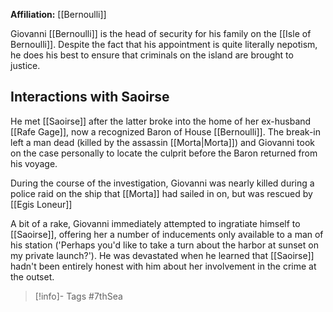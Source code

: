 **Affiliation:** [[Bernoulli]]

Giovanni [[Bernoulli]] is the head of security for his family on the [[Isle of Bernoulli]].  Despite the fact that his appointment is quite literally nepotism, he does his best to ensure that criminals on the island are brought to justice.

## Interactions with Saoirse
He met [[Saoirse]] after the latter broke into the home of her ex-husband [[Rafe Gage]], now a recognized Baron of House [[Bernoulli]].  The break-in left a man dead (killed by the assassin [[Morta|Morta]]) and Giovanni took on the case personally to locate the culprit before the Baron returned from his voyage.

During the course of the investigation, Giovanni was nearly killed during a police raid on the ship that [[Morta]] had sailed in on, but was rescued by [[Egis Loneur]]

A bit of a rake, Giovanni immediately attempted to ingratiate himself to [[Saoirse]], offering her a number of inducements only available to a man of his station ('Perhaps you'd like to take a turn about the harbor at sunset on my private launch?').  He was devastated when he learned that [[Saoirse]] hadn't been entirely honest with him about her involvement in the crime at the outset.

> [!info]- Tags
> #7thSea 

